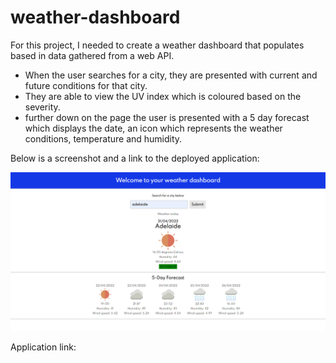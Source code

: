 # weather-dashboard

For this project, I needed to create a weather dashboard that populates based in data gathered from a web API.

- When the user searches for a city, they are presented with current and future conditions for that city.
- They are able to view the UV index which is coloured based on the severity.
- further down on the page the user is presented with a 5 day forecast which displays the date, an icon which represents the weather conditions, temperature and humidity.

Below is a screenshot  and a link to the deployed application:

![screenshot](./assets/screenshot.png)

Application link: